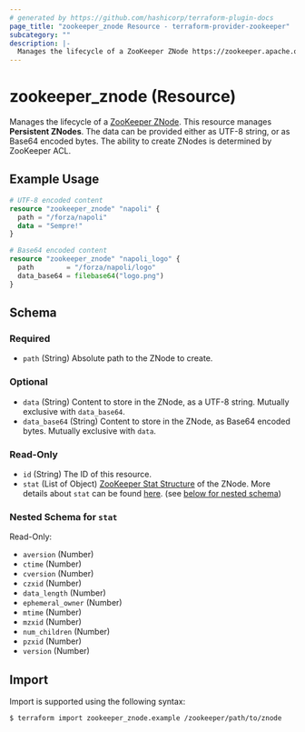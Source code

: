 ```yaml
---
# generated by https://github.com/hashicorp/terraform-plugin-docs
page_title: "zookeeper_znode Resource - terraform-provider-zookeeper"
subcategory: ""
description: |-
  Manages the lifecycle of a ZooKeeper ZNode https://zookeeper.apache.org/doc/current/zookeeperProgrammers.html#sc_zkDataModel_znodes. This resource manages Persistent ZNodes. The data can be provided either as UTF-8 string, or as Base64 encoded bytes. The ability to create ZNodes is determined by ZooKeeper ACL.
---
```


# zookeeper_znode (Resource)

Manages the lifecycle of a [ZooKeeper ZNode](https://zookeeper.apache.org/doc/current/zookeeperProgrammers.html#sc_zkDataModel_znodes). This resource manages **Persistent ZNodes**. The data can be provided either as UTF-8 string, or as Base64 encoded bytes. The ability to create ZNodes is determined by ZooKeeper ACL.

## Example Usage

```terraform
# UTF-8 encoded content
resource "zookeeper_znode" "napoli" {
  path = "/forza/napoli"
  data = "Sempre!"
}

# Base64 encoded content
resource "zookeeper_znode" "napoli_logo" {
  path        = "/forza/napoli/logo"
  data_base64 = filebase64("logo.png")
}
```

<!-- schema generated by tfplugindocs -->
## Schema

### Required

- `path` (String) Absolute path to the ZNode to create.

### Optional

- `data` (String) Content to store in the ZNode, as a UTF-8 string. Mutually exclusive with `data_base64`.
- `data_base64` (String) Content to store in the ZNode, as Base64 encoded bytes. Mutually exclusive with `data`.

### Read-Only

- `id` (String) The ID of this resource.
- `stat` (List of Object) [ZooKeeper Stat Structure](https://zookeeper.apache.org/doc/current/zookeeperProgrammers.html#sc_zkStatStructure) of the ZNode. More details about `stat` can be found [here](../../docs#the-stat-structure). (see [below for nested schema](#nestedatt--stat))

<a id="nestedatt--stat"></a>
### Nested Schema for `stat`

Read-Only:

- `aversion` (Number)
- `ctime` (Number)
- `cversion` (Number)
- `czxid` (Number)
- `data_length` (Number)
- `ephemeral_owner` (Number)
- `mtime` (Number)
- `mzxid` (Number)
- `num_children` (Number)
- `pzxid` (Number)
- `version` (Number)

## Import

Import is supported using the following syntax:

```shell
$ terraform import zookeeper_znode.example /zookeeper/path/to/znode
```

